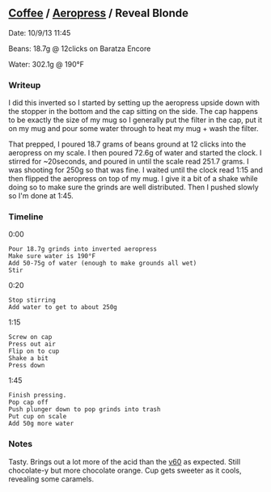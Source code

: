 ## [Coffee](../) / [Aeropress](.) / Reveal Blonde ##

Date: 10/9/13 11:45 

Beans: 18.7g @ 12clicks on Baratza Encore

Water: 302.1g @ 190°F

### Writeup ###

I did this inverted so I started by setting up the aeropress upside down with
the stopper in the bottom and the cap sitting on the side. The cap happens to
be exactly the size of my mug so I generally put the filter in the cap, put it
on my mug and pour some water through to heat my mug + wash the filter.

That prepped, I poured 18.7 grams of beans ground at 12 clicks into the
aeropress on my scale. I then poured 72.6g of water and started the clock.
I stirred for ~20seconds, and poured in until the scale read 251.7 grams. I was
shooting for 250g so that was fine. I waited until the clock read 1:15 and then
flipped the aeropress on top of my mug. I give it a bit of a shake while doing
so to make sure the grinds are well distributed. Then I pushed slowly so I'm done
at 1:45.

### Timeline ###

0:00 

    Pour 18.7g grinds into inverted aeropress
    Make sure water is 190°F
    Add 50-75g of water (enough to make grounds all wet)
    Stir

0:20 

    Stop stirring
    Add water to get to about 250g

1:15

    Screw on cap
    Press out air
    Flip on to cup
    Shake a bit
    Press down

1:45

    Finish pressing.
    Pop cap off
    Push plunger down to pop grinds into trash
    Put cup on scale
    Add 50g more water

### Notes ###

Tasty. Brings out a lot more of the acid than the [v60](../v60/Reveal_Blonde.md) as expected. Still
chocolate-y but more chocolate orange. Cup gets sweeter as it cools, revealing
some caramels.


